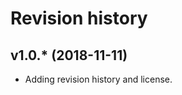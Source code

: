 Revision history
======================
v1.0.* (2018-11-11)
---------------------

* Adding revision history and license. 